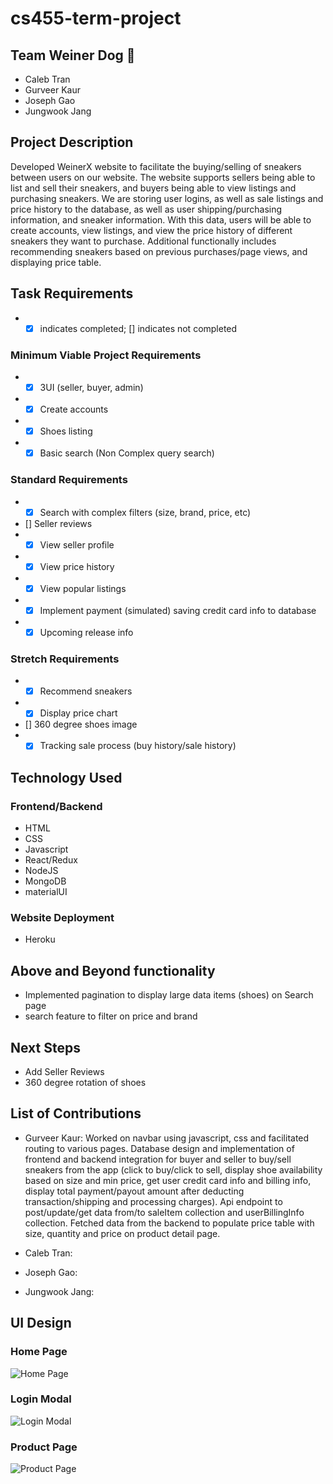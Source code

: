 # cs455-term-project

## Team Weiner Dog :dog: ##
* Caleb Tran 
* Gurveer Kaur 
* Joseph Gao
* Jungwook Jang 

## Project Description ##

Developed WeinerX website to facilitate the buying/selling of sneakers between users on our website. The website supports sellers being able to list and sell their sneakers, and buyers being able to view listings and purchasing sneakers. We are storing user logins, as well as sale listings and price history to the database, as well as user shipping/purchasing information, and sneaker information. With this data, users will be able to create accounts, view listings, and view the price history of different sneakers they want to purchase. Additional functionally includes recommending sneakers based on previous purchases/page views, and displaying price table.  

## Task Requirements ##
* - [x] indicates completed; [] indicates not completed
### Minimum Viable Project Requirements ###
* - [x] 3UI (seller, buyer, admin) 
* - [x] Create accounts
* - [x] Shoes listing
* - [x] Basic search (Non Complex query search)

### Standard Requirements ###
* - [x] Search with complex filters (size, brand, price, etc)
*   [] Seller reviews 
* - [x] View seller profile
* - [x] View price history 
* - [x] View popular listings 
* - [x] Implement payment (simulated) saving credit card info to database
* - [x] Upcoming release info

### Stretch Requirements ###
* - [x] Recommend sneakers
* - [x] Display price chart
*   [] 360 degree shoes image
* - [x] Tracking sale process (buy history/sale history)

## Technology Used ##

### Frontend/Backend ### 
* HTML 
* CSS 
* Javascript 
* React/Redux
* NodeJS 
* MongoDB
* materialUI 

### Website Deployment ### 
* Heroku

## Above and Beyond functionality ##
* Implemented pagination to display large data items (shoes) on Search page
* search feature to filter on price and brand

## Next Steps ##
* Add Seller Reviews
* 360 degree rotation of shoes

## List of Contributions ##
* Gurveer Kaur: Worked on navbar using javascript, css and facilitated routing to various pages. Database design and implementation of frontend and backend integration for buyer and seller to buy/sell sneakers from the app (click to buy/click to sell, display shoe availability based on size and min price, get user credit card info and billing info, display total payment/payout amount after deducting transaction/shipping and processing charges). Api endpoint to post/update/get data from/to saleItem collection and userBillingInfo collection.
Fetched data from the backend to populate price table with size, quantity and price on product detail page.

* Caleb Tran:

* Joseph Gao: 

* Jungwook Jang: 

## UI Design ## 

### Home Page ###

![Home Page](https://user-images.githubusercontent.com/44458556/119916175-e2cae480-bf18-11eb-91d9-eb23e3bb659b.png)

### Login Modal ### 

![Login Modal](https://user-images.githubusercontent.com/44458556/119916332-2faebb00-bf19-11eb-8a2c-b7d41347c6ea.png)

### Product Page ### 

![Product Page](https://user-images.githubusercontent.com/44458556/119916396-4ce38980-bf19-11eb-97bf-d565bb0cccf7.png)



